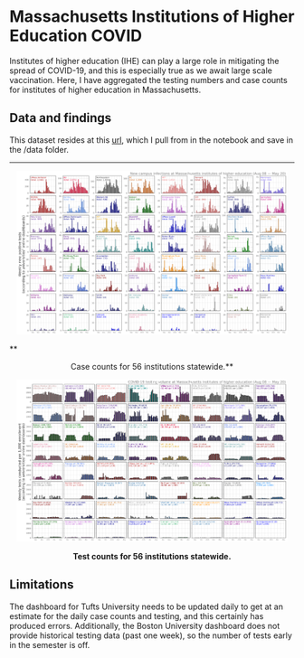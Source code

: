 # Massachusetts Institutions of Higher Education COVID
Institutes of higher education (IHE) can play a large role in mitigating the spread of COVID-19, and this is especially true as we await large scale vaccination. Here, I have aggregated the testing numbers and case counts for institutes of higher education in Massachusetts.

## Data and findings
This dataset resides at this [url](https://docs.google.com/spreadsheets/d/1YJt62E16PZkIl2ZPTUhm2fFVdRT6BKidswFKT6aIZsk/edit?usp=sharing), which I pull from in the notebook and save in the /data folder.

- - - -

<p align="center">
<img src="figs/pngs/ma_ihe_statewide_grid_raw.png" alt="county_level" width="95%"/>
</p>
**<p align="center">Case counts for 56 institutions statewide.**

<p align="center">
<img src="figs/pngs/ma_ihe_statewide_tests_grid_per1000.png" alt="tests" width="95%""/>
</p>

**<p align="center">Test counts for 56 institutions statewide.**


## Limitations
The dashboard for Tufts University needs to be updated daily to get at an estimate for the daily case counts and testing, and this certainly has produced errors. Additionally, the Boston University dashboard does not provide historical testing data (past one week), so the number of tests early in the semester is off.

